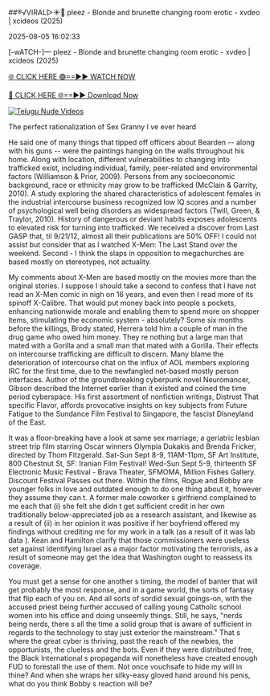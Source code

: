 ##®️√VIRAL▷☀️👄    pleez - Blonde and brunette changing room erotic - xvdeo &#124; xcideos (2025)

2025-08-05 16:02:33



[-wATCH-]—    pleez - Blonde and brunette changing room erotic - xvdeo &#124; xcideos (2025)

[🌐 CLICK HERE 🟢==►► WATCH NOW](https://www.youtucams.com/tracking/githubcom)

[🔴 CLICK HERE 🌐==►► Download Now](https://www.youtucams.com/tracking/githubcom)

[![Telugu Nude Videos](https://i.imgur.com/dJHk4Zq.gif)](https://www.youtucams.com/tracking/githubcom)



The perfect rationalization of Sex Granny I ve ever heard

He said one of many things that tipped off officers about Bearden -- along with his guns -- were the paintings hanging on the walls throughout his home. Along with location, different vulnerabilities to changing into trafficked exist, including individual, family, peer-related and environmental factors (Williamson & Prior, 2009). Persons from any socioeconomic background, race or ethnicity may grow to be trafficked (McClain & Garrity, 2010). A study exploring the shared characteristics of adolescent females in the industrial intercourse business recognized low IQ scores and a number of psychological well being disorders as widespread factors (Twill, Green, & Traylor, 2010). History of dangerous or deviant habits exposes adolescents to elevated risk for turning into trafficked. We received a discover from Last GASP that, til 9/21/12, almost all their publications are 50% OFF! I could not assist but consider that as I watched X-Men: The Last Stand over the weekend. Second - I think the slaps in opposition to megachurches are based mostly on stereotypes, not actuality.

My comments about X-Men are based mostly on the movies more than the original stories. I suppose I should take a second to confess that I have not read an X-Men comic in nigh on 16 years, and even then I read more of its spinoff X-Calibre. That would put money back into people s pockets, enhancing nationwide morale and enabling them to spend more on shopper items, stimulating the economic system - absolutely? Some six months before the killings, Brody stated, Herrera told him a couple of man in the  drug game  who owed him money. They re nothing but a large man that mated with a Gorilla and a small man that mated with a Gorilla. Their effects on intercourse trafficking are difficult to discern. Many blame the deterioration of intercourse chat on the influx of AOL members exploring IRC for the first time, due to the newfangled net-based mostly person interfaces. Author of the groundbreaking cyberpunk novel Neuromancer, Gibson described the Internet earlier than it existed and coined the time period  cyberspace.  His first assortment of nonfiction writings, Distrust That specific Flavor, affords provocative insights on key subjects from Future Fatigue to the Sundance Film Festival to Singapore, the fascist Disneyland of the East.

It was a floor-breaking have a look at same sex marriage; a geriatric lesbian street trip film starring Oscar winners Olympia Dukakis and Brenda Fricker, directed by Thom Fitzgerald. Sat-Sun Sept 8-9, 11AM-11pm, SF Art Institute, 800 Chestnut St, SF: Iranian Film Festival! Wed-Sun Sept 5-9, thirteenth SF Electronic Music Festival - Brava Theater, SFMOMA, Million Fishes Gallery. Discount Festival Passes out there. Within the films, Rogue and Bobby are younger folks in love and outdated enough to do one thing about it, however they assume they can t. A former male coworker s girlfriend complained to me each that (i) she felt she didn t get sufficient credit in her own  traditionally below-appreciated  job as a research assistant, and likewise as a result of (ii) in her opinion it was positive if her boyfriend offered my findings without crediting me for my work in a talk (as a result of it was  lab data ). Kean and Hamilton clarify that those commissioners were useless set against identifying Israel as a major factor motivating the terrorists, as a result of someone may get the idea that Washington ought to reassess its coverage.

You must get a sense for one another s timing, the model of banter that will get probably the most response, and in a game world, the sorts of fantasy that flip each of you on. And all sorts of sordid sexual goings-on, with the accused priest being further accused of calling young Catholic school women into his office and doing unseemly things. Still, he says, "nerds being nerds, there s all the time a solid group that is aware of sufficient in regards to the technology to stay just exterior the mainstream." That s where the great cyber is thriving, past the reach of the newbies, the opportunists, the clueless and the bots. Even if they were distributed free, the Black International s propaganda will nonetheless have created enough FUD to forestall the use of them. Not once vouchsafe to hide my will in thine? And when she wraps her silky-easy gloved hand around his penis, what do you think Bobby s reaction will be?